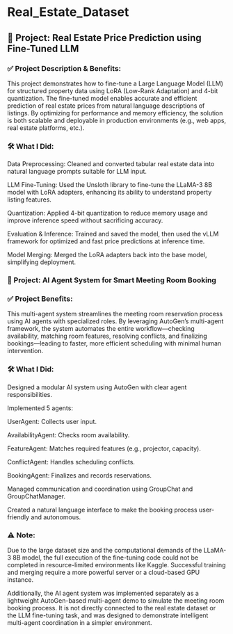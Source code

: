 # Real_Estate_Dataset

## 🏡 Project: Real Estate Price Prediction using Fine-Tuned LLM

### ✅ Project Description & Benefits:

This project demonstrates how to fine-tune a Large Language Model (LLM) for structured property data using LoRA (Low-Rank Adaptation) and 4-bit quantization. The fine-tuned model enables accurate and efficient prediction of real estate prices from natural language descriptions of listings. By optimizing for performance and memory efficiency, the solution is both scalable and deployable in production environments (e.g., web apps, real estate platforms, etc.).


### 🛠️ What I Did:

Data Preprocessing: Cleaned and converted tabular real estate data into natural language prompts suitable for LLM input.

LLM Fine-Tuning: Used the Unsloth library to fine-tune the LLaMA-3 8B model with LoRA adapters, enhancing its ability to understand property listing features.

Quantization: Applied 4-bit quantization to reduce memory usage and improve inference speed without sacrificing accuracy.

Evaluation & Inference: Trained and saved the model, then used the vLLM framework for optimized and fast price predictions at inference time.

Model Merging: Merged the LoRA adapters back into the base model, simplifying deployment.


### 🤖 Project: AI Agent System for Smart Meeting Room Booking

### ✅ Project Benefits:

This multi-agent system streamlines the meeting room reservation process using AI agents with specialized roles. By leveraging AutoGen’s multi-agent framework, the system automates the entire workflow—checking availability, matching room features, resolving conflicts, and finalizing bookings—leading to faster, more efficient scheduling with minimal human intervention.

### 🛠️ What I Did:

Designed a modular AI system using AutoGen with clear agent responsibilities.

Implemented 5 agents:

UserAgent: Collects user input.

AvailabilityAgent: Checks room availability.

FeatureAgent: Matches required features (e.g., projector, capacity).

ConflictAgent: Handles scheduling conflicts.

BookingAgent: Finalizes and records reservations.

Managed communication and coordination using GroupChat and GroupChatManager.

Created a natural language interface to make the booking process user-friendly and autonomous.

### ⚠️ Note: 

Due to the large dataset size and the computational demands of the LLaMA-3 8B model, the full execution of the fine-tuning code could not be completed in resource-limited environments like Kaggle. Successful training and merging require a more powerful server or a cloud-based GPU instance.

Additionally, the AI agent system was implemented separately as a lightweight AutoGen-based multi-agent demo to simulate the meeting room booking process. It is not directly connected to the real estate dataset or the LLM fine-tuning task, and was designed to demonstrate intelligent multi-agent coordination in a simpler environment.
